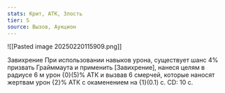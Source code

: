 ```yaml
---
stats: Крит, АТК, Злость
tier: S
source: Вызов, Аукцион
---
```

![[Pasted image 20250220115909.png]]

Завихрение
При использовании навыков урона, существует шанс 4% призвать Грайммаута и применить [Завихрение], нанеся целям в радиусе 6 м урон {0}(5)% АТК и вызвав 6 смерчей, которые наносят жертвам урон {2}% АТК с окаменением на {1}(0.1) с. CD: 10 с.